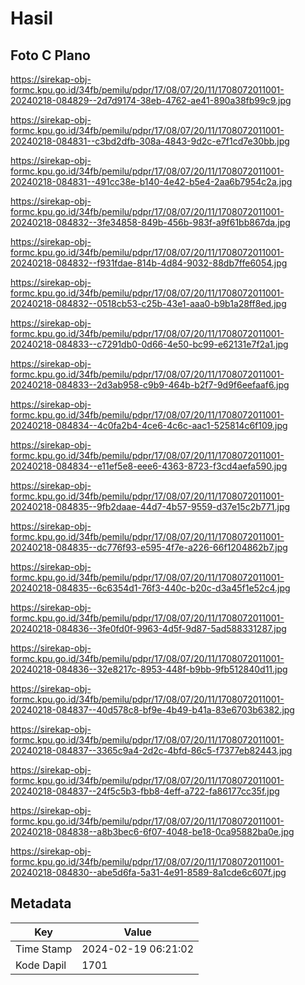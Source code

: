 # Hasil

## Foto C Plano

https://sirekap-obj-formc.kpu.go.id/34fb/pemilu/pdpr/17/08/07/20/11/1708072011001-20240218-084829--2d7d9174-38eb-4762-ae41-890a38fb99c9.jpg

https://sirekap-obj-formc.kpu.go.id/34fb/pemilu/pdpr/17/08/07/20/11/1708072011001-20240218-084831--c3bd2dfb-308a-4843-9d2c-e7f1cd7e30bb.jpg

https://sirekap-obj-formc.kpu.go.id/34fb/pemilu/pdpr/17/08/07/20/11/1708072011001-20240218-084831--491cc38e-b140-4e42-b5e4-2aa6b7954c2a.jpg

https://sirekap-obj-formc.kpu.go.id/34fb/pemilu/pdpr/17/08/07/20/11/1708072011001-20240218-084832--3fe34858-849b-456b-983f-a9f61bb867da.jpg

https://sirekap-obj-formc.kpu.go.id/34fb/pemilu/pdpr/17/08/07/20/11/1708072011001-20240218-084832--f931fdae-814b-4d84-9032-88db7ffe6054.jpg

https://sirekap-obj-formc.kpu.go.id/34fb/pemilu/pdpr/17/08/07/20/11/1708072011001-20240218-084832--0518cb53-c25b-43e1-aaa0-b9b1a28ff8ed.jpg

https://sirekap-obj-formc.kpu.go.id/34fb/pemilu/pdpr/17/08/07/20/11/1708072011001-20240218-084833--c7291db0-0d66-4e50-bc99-e62131e7f2a1.jpg

https://sirekap-obj-formc.kpu.go.id/34fb/pemilu/pdpr/17/08/07/20/11/1708072011001-20240218-084833--2d3ab958-c9b9-464b-b2f7-9d9f6eefaaf6.jpg

https://sirekap-obj-formc.kpu.go.id/34fb/pemilu/pdpr/17/08/07/20/11/1708072011001-20240218-084834--4c0fa2b4-4ce6-4c6c-aac1-525814c6f109.jpg

https://sirekap-obj-formc.kpu.go.id/34fb/pemilu/pdpr/17/08/07/20/11/1708072011001-20240218-084834--e11ef5e8-eee6-4363-8723-f3cd4aefa590.jpg

https://sirekap-obj-formc.kpu.go.id/34fb/pemilu/pdpr/17/08/07/20/11/1708072011001-20240218-084835--9fb2daae-44d7-4b57-9559-d37e15c2b771.jpg

https://sirekap-obj-formc.kpu.go.id/34fb/pemilu/pdpr/17/08/07/20/11/1708072011001-20240218-084835--dc776f93-e595-4f7e-a226-66f1204862b7.jpg

https://sirekap-obj-formc.kpu.go.id/34fb/pemilu/pdpr/17/08/07/20/11/1708072011001-20240218-084835--6c6354d1-76f3-440c-b20c-d3a45f1e52c4.jpg

https://sirekap-obj-formc.kpu.go.id/34fb/pemilu/pdpr/17/08/07/20/11/1708072011001-20240218-084836--3fe0fd0f-9963-4d5f-9d87-5ad588331287.jpg

https://sirekap-obj-formc.kpu.go.id/34fb/pemilu/pdpr/17/08/07/20/11/1708072011001-20240218-084836--32e8217c-8953-448f-b9bb-9fb512840d11.jpg

https://sirekap-obj-formc.kpu.go.id/34fb/pemilu/pdpr/17/08/07/20/11/1708072011001-20240218-084837--40d578c8-bf9e-4b49-b41a-83e6703b6382.jpg

https://sirekap-obj-formc.kpu.go.id/34fb/pemilu/pdpr/17/08/07/20/11/1708072011001-20240218-084837--3365c9a4-2d2c-4bfd-86c5-f7377eb82443.jpg

https://sirekap-obj-formc.kpu.go.id/34fb/pemilu/pdpr/17/08/07/20/11/1708072011001-20240218-084837--24f5c5b3-fbb8-4eff-a722-fa86177cc35f.jpg

https://sirekap-obj-formc.kpu.go.id/34fb/pemilu/pdpr/17/08/07/20/11/1708072011001-20240218-084838--a8b3bec6-6f07-4048-be18-0ca95882ba0e.jpg

https://sirekap-obj-formc.kpu.go.id/34fb/pemilu/pdpr/17/08/07/20/11/1708072011001-20240218-084830--abe5d6fa-5a31-4e91-8589-8a1cde6c607f.jpg


## Metadata

| Key        | Value               |
| ---------- | ------------------- |
| Time Stamp | 2024-02-19 06:21:02 |
| Kode Dapil | 1701                |




